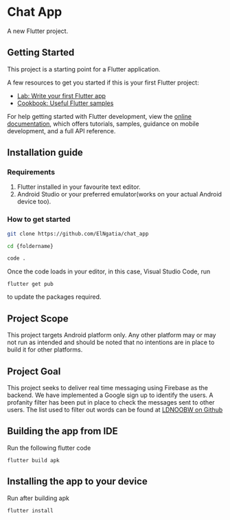 # Chat App

A new Flutter project.

## Getting Started

This project is a starting point for a Flutter application.

A few resources to get you started if this is your first Flutter project:

- [Lab: Write your first Flutter app](https://docs.flutter.dev/get-started/codelab)
- [Cookbook: Useful Flutter samples](https://docs.flutter.dev/cookbook)

For help getting started with Flutter development, view the
[online documentation](https://docs.flutter.dev/), which offers tutorials,
samples, guidance on mobile development, and a full API reference.

## Installation guide

### Requirements
1. Flutter installed in your favourite text editor.
1. Android Studio or your preferred emulator(works on your actual Android device too).

### How to get started
```bash
git clone https://github.com/ElNgatia/chat_app

cd {foldername}

code .
```
Once the code loads in your editor, in this case, Visual Studio Code, run
```flutter
flutter get pub
```
to update the packages required.

## Project Scope

This project targets Android platform only. Any other platform may or may not run as intended and should be noted that no intentions are in place to build it for other platforms.

## Project Goal

This project seeks to deliver real time messaging using Firebase as the backend. We have implemented a Google sign up to identify the users.
A profanity filter has been put in place to check the messages sent to other users.
The list used to filter out words can be found at [LDNOOBW on Github](https://github.com/LDNOOBW/List-of-Dirty-Naughty-Obscene-and-Otherwise-Bad-Words)

## Building the app from IDE

Run the following flutter code
```
flutter build apk
```
## Installing the app to your device

Run after building apk
```
flutter install
```
